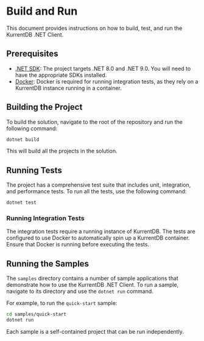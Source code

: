 # Build and Run

This document provides instructions on how to build, test, and run the KurrentDB .NET Client.

## Prerequisites

- [.NET SDK](https://dotnet.microsoft.com/download): The project targets .NET 8.0 and .NET 9.0. You will need to have the appropriate SDKs installed.
- [Docker](https://www.docker.com/products/docker-desktop): Docker is required for running integration tests, as they rely on a KurrentDB instance running in a container.

## Building the Project

To build the solution, navigate to the root of the repository and run the following command:

```bash
dotnet build
```

This will build all the projects in the solution.

## Running Tests

The project has a comprehensive test suite that includes unit, integration, and performance tests. To run all the tests, use the following command:

```bash
dotnet test
```

### Running Integration Tests

The integration tests require a running instance of KurrentDB. The tests are configured to use Docker to automatically spin up a KurrentDB container. Ensure that Docker is running before executing the tests.

## Running the Samples

The `samples` directory contains a number of sample applications that demonstrate how to use the KurrentDB .NET Client. To run a sample, navigate to its directory and use the `dotnet run` command.

For example, to run the `quick-start` sample:

```bash
cd samples/quick-start
dotnet run
```

Each sample is a self-contained project that can be run independently.
